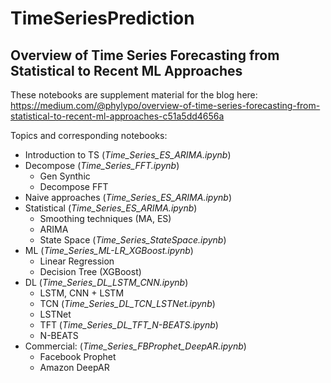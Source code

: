 # TimeSeriesPrediction

## Overview of Time Series Forecasting from Statistical to Recent ML Approaches 

These notebooks are supplement material for the blog here:
https://medium.com/@phylypo/overview-of-time-series-forecasting-from-statistical-to-recent-ml-approaches-c51a5dd4656a

Topics and corresponding notebooks:
- Introduction to TS (*Time_Series_ES_ARIMA.ipynb*)
- Decompose (*Time_Series_FFT.ipynb*)
  - Gen Synthic
  - Decompose FFT
- Naive approaches (*Time_Series_ES_ARIMA.ipynb*)
- Statistical (*Time_Series_ES_ARIMA.ipynb*)
  - Smoothing techniques (MA, ES)
  - ARIMA
  - State Space (*Time_Series_StateSpace.ipynb*)
- ML (*Time_Series_ML-LR_XGBoost.ipynb*)
  - Linear Regression
  - Decision Tree (XGBoost)
- DL (*Time_Series_DL_LSTM_CNN.ipynb*)
  - LSTM, CNN + LSTM
  - TCN (*Time_Series_DL_TCN_LSTNet.ipynb*)
  - LSTNet
  - TFT (*Time_Series_DL_TFT_N-BEATS.ipynb*)
  - N-BEATS
- Commercial: (*Time_Series_FBProphet_DeepAR.ipynb*)
  - Facebook Prophet
  - Amazon DeepAR
